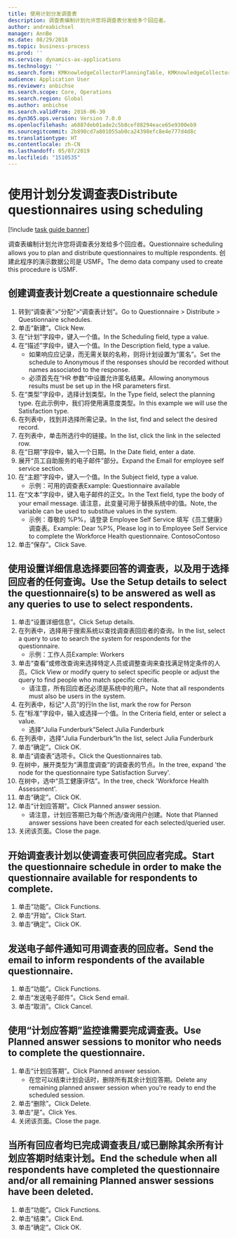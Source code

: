 ```yaml
---
title: 使用计划分发调查表
description: 调查表编制计划允许您将调查表分发给多个回应者。
author: andreabichsel
manager: AnnBe
ms.date: 08/29/2018
ms.topic: business-process
ms.prod: ''
ms.service: dynamics-ax-applications
ms.technology: ''
ms.search.form: KMKnowledgeCollectorPlanningTable, KMKnowledgeCollectorPlanningMulti, SysQueryForm, HcmPersonLookup, KMKnowledgeCollectorPlanning
audience: Application User
ms.reviewer: anbichse
ms.search.scope: Core, Operations
ms.search.region: Global
ms.author: anbichse
ms.search.validFrom: 2016-06-30
ms.dyn365.ops.version: Version 7.0.0
ms.openlocfilehash: a6887deb01ade2c5b8cef88294eace65e9300eb9
ms.sourcegitcommit: 2b890cd7a801055ab0ca24398efc8e4e777d4d8c
ms.translationtype: HT
ms.contentlocale: zh-CN
ms.lasthandoff: 05/07/2019
ms.locfileid: "1510535"
---
```

# <a name="distribute-questionnaires-using-scheduling"></a><span data-ttu-id="c065e-103">使用计划分发调查表</span><span class="sxs-lookup"><span data-stu-id="c065e-103">Distribute questionnaires using scheduling</span></span>

[!include [task guide banner](../../includes/task-guide-banner.md)]

<span data-ttu-id="c065e-104">调查表编制计划允许您将调查表分发给多个回应者。</span><span class="sxs-lookup"><span data-stu-id="c065e-104">Questionnaire scheduling allows you to plan and distribute questionnaires to multiple respondents.</span></span> <span data-ttu-id="c065e-105">创建此程序的演示数据公司是 USMF。</span><span class="sxs-lookup"><span data-stu-id="c065e-105">The demo data company used to create this procedure is USMF.</span></span>


## <a name="create-a-questionnaire-schedule"></a><span data-ttu-id="c065e-106">创建调查表计划</span><span class="sxs-lookup"><span data-stu-id="c065e-106">Create a questionnaire schedule</span></span>
1. <span data-ttu-id="c065e-107">转到“调查表”>“分配”>“调查表计划”。</span><span class="sxs-lookup"><span data-stu-id="c065e-107">Go to Questionnaire > Distribute > Questionnaire schedules.</span></span>
2. <span data-ttu-id="c065e-108">单击“新建”。</span><span class="sxs-lookup"><span data-stu-id="c065e-108">Click New.</span></span>
3. <span data-ttu-id="c065e-109">在“计划”字段中，键入一个值。</span><span class="sxs-lookup"><span data-stu-id="c065e-109">In the Scheduling field, type a value.</span></span>
4. <span data-ttu-id="c065e-110">在“描述”字段中，键入一个值。</span><span class="sxs-lookup"><span data-stu-id="c065e-110">In the Description field, type a value.</span></span>
    * <span data-ttu-id="c065e-111">如果响应应记录，而无需关联的名称，则将计划设置为“匿名”。</span><span class="sxs-lookup"><span data-stu-id="c065e-111">Set the schedule to Anonymous if the responses should be recorded without names associated to the response.</span></span>  
    * <span data-ttu-id="c065e-112">必须首先在“HR 参数”中设置允许匿名结果。</span><span class="sxs-lookup"><span data-stu-id="c065e-112">Allowing anonymous results must be set up in the HR parameters first.</span></span>  
5. <span data-ttu-id="c065e-113">在“类型”字段中，选择计划类型。</span><span class="sxs-lookup"><span data-stu-id="c065e-113">In the Type field, select the planning type.</span></span>  <span data-ttu-id="c065e-114">在此示例中，我们将使用满意度类型。</span><span class="sxs-lookup"><span data-stu-id="c065e-114">In this example we will use the Satisfaction type.</span></span>
6. <span data-ttu-id="c065e-115">在列表中，找到并选择所需记录。</span><span class="sxs-lookup"><span data-stu-id="c065e-115">In the list, find and select the desired record.</span></span>
7. <span data-ttu-id="c065e-116">在列表中，单击所选行中的链接。</span><span class="sxs-lookup"><span data-stu-id="c065e-116">In the list, click the link in the selected row.</span></span>
8. <span data-ttu-id="c065e-117">在“日期”字段中，输入一个日期。</span><span class="sxs-lookup"><span data-stu-id="c065e-117">In the Date field, enter a date.</span></span>
9. <span data-ttu-id="c065e-118">展开“员工自助服务的电子邮件”部分。</span><span class="sxs-lookup"><span data-stu-id="c065e-118">Expand the Email for employee self service section.</span></span>
10. <span data-ttu-id="c065e-119">在“主题”字段中，键入一个值。</span><span class="sxs-lookup"><span data-stu-id="c065e-119">In the Subject field, type a value.</span></span>
    * <span data-ttu-id="c065e-120">示例：可用的调查表</span><span class="sxs-lookup"><span data-stu-id="c065e-120">Example: Questionnaire available</span></span>  
11. <span data-ttu-id="c065e-121">在“文本”字段中，键入电子邮件的正文。</span><span class="sxs-lookup"><span data-stu-id="c065e-121">In the Text field, type the body of your email message.</span></span> <span data-ttu-id="c065e-122">请注意，此变量可用于替换系统中的值。</span><span class="sxs-lookup"><span data-stu-id="c065e-122">Note, the variable can be used to substitue values in the system.</span></span>
    * <span data-ttu-id="c065e-123">示例：尊敬的 %P%，请登录 Employee Self Service 填写《员工健康》调查表。</span><span class="sxs-lookup"><span data-stu-id="c065e-123">Example:   Dear %P%,  Please log in to Employee Self Service to complete the Workforce Health questionnaire.</span></span>  <span data-ttu-id="c065e-124">Contoso</span><span class="sxs-lookup"><span data-stu-id="c065e-124">Contoso</span></span>  
12. <span data-ttu-id="c065e-125">单击“保存”。</span><span class="sxs-lookup"><span data-stu-id="c065e-125">Click Save.</span></span>

## <a name="use-the-setup-details-to-select-the-questionnaires-to-be-answered-as-well-as-any-queries-to-use-to-select-respondents"></a><span data-ttu-id="c065e-126">使用设置详细信息选择要回答的调查表，以及用于选择回应者的任何查询。</span><span class="sxs-lookup"><span data-stu-id="c065e-126">Use the Setup details to select the questionnaire(s) to be answered as well as any queries to use to select respondents.</span></span>
1. <span data-ttu-id="c065e-127">单击“设置详细信息”。</span><span class="sxs-lookup"><span data-stu-id="c065e-127">Click Setup details.</span></span>
2. <span data-ttu-id="c065e-128">在列表中，选择用于搜索系统以查找调查表回应者的查询。</span><span class="sxs-lookup"><span data-stu-id="c065e-128">In the list, select a query to use to search the system for respondents for the questionnaire.</span></span>
    * <span data-ttu-id="c065e-129">示例：工作人员</span><span class="sxs-lookup"><span data-stu-id="c065e-129">Example: Workers</span></span>  
3. <span data-ttu-id="c065e-130">单击“查看”或修改查询来选择特定人员或调整查询来查找满足特定条件的人员。</span><span class="sxs-lookup"><span data-stu-id="c065e-130">Click View or modify query to select specific people or adjust the query to find people who match specific criteria.</span></span>
    * <span data-ttu-id="c065e-131">请注意，所有回应者还必须是系统中的用户。</span><span class="sxs-lookup"><span data-stu-id="c065e-131">Note that all respondents must also be users in the system.</span></span>  
4. <span data-ttu-id="c065e-132">在列表中，标记“人员”的行</span><span class="sxs-lookup"><span data-stu-id="c065e-132">In the list, mark the row for Person</span></span>
5. <span data-ttu-id="c065e-133">在“标准”字段中，输入或选择一个值。</span><span class="sxs-lookup"><span data-stu-id="c065e-133">In the Criteria field, enter or select a value.</span></span>
    * <span data-ttu-id="c065e-134">选择“Julia Funderburk”</span><span class="sxs-lookup"><span data-stu-id="c065e-134">Select Julia Funderburk</span></span>  
6. <span data-ttu-id="c065e-135">在列表中，选择“Julia Funderburk”</span><span class="sxs-lookup"><span data-stu-id="c065e-135">In the list, select Julia Funderburk</span></span>
7. <span data-ttu-id="c065e-136">单击“确定”。</span><span class="sxs-lookup"><span data-stu-id="c065e-136">Click OK.</span></span>
8. <span data-ttu-id="c065e-137">单击“调查表”选项卡。</span><span class="sxs-lookup"><span data-stu-id="c065e-137">Click the Questionnaires tab.</span></span>
9. <span data-ttu-id="c065e-138">在树中，展开类型为“满意度调查”的调查表的节点。</span><span class="sxs-lookup"><span data-stu-id="c065e-138">In the tree, expand 'the node for the questionnaire type Satisfaction Survey'.</span></span>
10. <span data-ttu-id="c065e-139">在树中，选中“员工健康评估”。</span><span class="sxs-lookup"><span data-stu-id="c065e-139">In the tree, check 'Workforce Health Assessment'.</span></span>
11. <span data-ttu-id="c065e-140">单击“确定”。</span><span class="sxs-lookup"><span data-stu-id="c065e-140">Click OK.</span></span>
12. <span data-ttu-id="c065e-141">单击“计划应答期”。</span><span class="sxs-lookup"><span data-stu-id="c065e-141">Click Planned answer session.</span></span>
    * <span data-ttu-id="c065e-142">请注意，计划应答期已为每个所选/查询用户创建。</span><span class="sxs-lookup"><span data-stu-id="c065e-142">Note that Planned answer sessions have been created for each selected/queried user.</span></span>  
13. <span data-ttu-id="c065e-143">关闭该页面。</span><span class="sxs-lookup"><span data-stu-id="c065e-143">Close the page.</span></span>

## <a name="start-the-questionnaire-schedule-in-order-to-make-the-questionnaire-available-for-respondents-to-complete"></a><span data-ttu-id="c065e-144">开始调查表计划以使调查表可供回应者完成。</span><span class="sxs-lookup"><span data-stu-id="c065e-144">Start the questionnaire schedule in order to make the questionnaire available for respondents to complete.</span></span>
1. <span data-ttu-id="c065e-145">单击“功能”。</span><span class="sxs-lookup"><span data-stu-id="c065e-145">Click Functions.</span></span>
2. <span data-ttu-id="c065e-146">单击“开始”。</span><span class="sxs-lookup"><span data-stu-id="c065e-146">Click Start.</span></span>
3. <span data-ttu-id="c065e-147">单击“确定”。</span><span class="sxs-lookup"><span data-stu-id="c065e-147">Click OK.</span></span>

## <a name="send-the-email-to-inform-respondents-of-the-available-questionnaire"></a><span data-ttu-id="c065e-148">发送电子邮件通知可用调查表的回应者。</span><span class="sxs-lookup"><span data-stu-id="c065e-148">Send the email to inform respondents of the available questionnaire.</span></span>
1. <span data-ttu-id="c065e-149">单击“功能”。</span><span class="sxs-lookup"><span data-stu-id="c065e-149">Click Functions.</span></span>
2. <span data-ttu-id="c065e-150">单击“发送电子邮件”。</span><span class="sxs-lookup"><span data-stu-id="c065e-150">Click Send email.</span></span>
3. <span data-ttu-id="c065e-151">单击“取消”。</span><span class="sxs-lookup"><span data-stu-id="c065e-151">Click Cancel.</span></span>

## <a name="use-planned-answer-sessions-to-monitor-who-needs-to-complete-the-questionnaire"></a><span data-ttu-id="c065e-152">使用“计划应答期”监控谁需要完成调查表。</span><span class="sxs-lookup"><span data-stu-id="c065e-152">Use Planned answer sessions to monitor who needs to complete the questionnaire.</span></span>
1. <span data-ttu-id="c065e-153">单击“计划应答期”。</span><span class="sxs-lookup"><span data-stu-id="c065e-153">Click Planned answer session.</span></span>
    * <span data-ttu-id="c065e-154">在您可以结束计划会话时，删除所有其余计划应答期。</span><span class="sxs-lookup"><span data-stu-id="c065e-154">Delete any remaining planned answer session when you're ready to end the scheduled session.</span></span>  
2. <span data-ttu-id="c065e-155">单击“删除”。</span><span class="sxs-lookup"><span data-stu-id="c065e-155">Click Delete.</span></span>
3. <span data-ttu-id="c065e-156">单击“是”。</span><span class="sxs-lookup"><span data-stu-id="c065e-156">Click Yes.</span></span>
4. <span data-ttu-id="c065e-157">关闭该页面。</span><span class="sxs-lookup"><span data-stu-id="c065e-157">Close the page.</span></span>

## <a name="end-the-schedule-when-all-respondents-have-completed-the-questionnaire-andor-all-remaining-planned-answer-sessions-have-been-deleted"></a><span data-ttu-id="c065e-158">当所有回应者均已完成调查表且/或已删除其余所有计划应答期时结束计划。</span><span class="sxs-lookup"><span data-stu-id="c065e-158">End the schedule when all respondents have completed the questionnaire and/or all remaining Planned answer sessions have been deleted.</span></span>
1. <span data-ttu-id="c065e-159">单击“功能”。</span><span class="sxs-lookup"><span data-stu-id="c065e-159">Click Functions.</span></span>
2. <span data-ttu-id="c065e-160">单击“结束”。</span><span class="sxs-lookup"><span data-stu-id="c065e-160">Click End.</span></span>
3. <span data-ttu-id="c065e-161">单击“确定”。</span><span class="sxs-lookup"><span data-stu-id="c065e-161">Click OK.</span></span>

